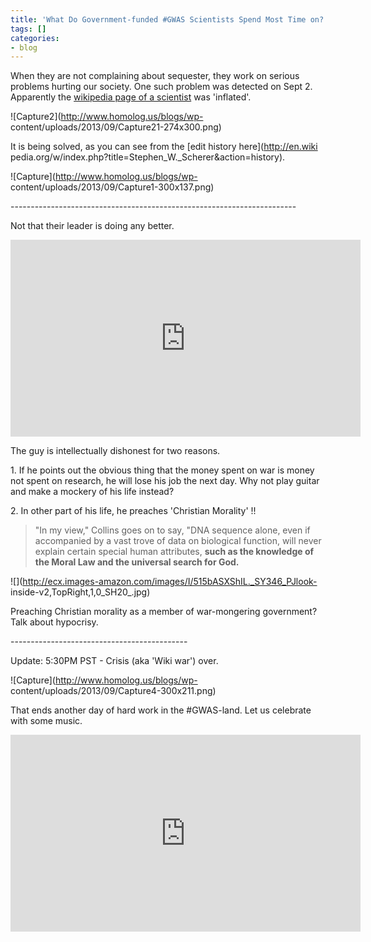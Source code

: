 ```yaml
---
title: 'What Do Government-funded #GWAS Scientists Spend Most Time on?'
tags: []
categories:
- blog
---
```

When they are not complaining about sequester, they work on serious problems
hurting our society. One such problem was detected on Sept 2. Apparently the
[wikipedia page of a
scientist](http://en.wikipedia.org/w/index.php?title=Stephen_W._Scherer) was
'inflated'.
<!--more-->

![Capture2](http://www.homolog.us/blogs/wp-
content/uploads/2013/09/Capture21-274x300.png)

It is being solved, as you can see from the [edit history here](http://en.wiki
pedia.org/w/index.php?title=Stephen_W._Scherer&action=history).

![Capture](http://www.homolog.us/blogs/wp-
content/uploads/2013/09/Capture1-300x137.png)

\-----------------------------------------------------------------------

Not that their leader is doing any better.

<iframe width="560" height="315" src="http://www.youtube.com/embed/XbJ8wEhlsvc" frameborder="0"> </iframe>

The guy is intellectually dishonest for two reasons.

1\. If he points out the obvious thing that the money spent on war is money
not spent on research, he will lose his job the next day. Why not play guitar
and make a mockery of his life instead?

2\. In other part of his life, he preaches 'Christian Morality' !!

> "In my view," Collins goes on to say, "DNA sequence alone, even if
accompanied by a vast trove of data on biological function, will never explain
certain special human attributes, **such as the knowledge of the Moral Law and
the universal search for God.**

![](http://ecx.images-amazon.com/images/I/515bASXShIL._SY346_PJlook-
inside-v2,TopRight,1,0_SH20_.jpg)

Preaching Christian morality as a member of war-mongering government? Talk
about hypocrisy.

\--------------------------------------------

Update: 5:30PM PST - Crisis (aka 'Wiki war') over.

![Capture](http://www.homolog.us/blogs/wp-
content/uploads/2013/09/Capture4-300x211.png)

That ends another day of hard work in the #GWAS-land. Let us celebrate with
some music.

<iframe width="560" height="315" src="http://www.youtube.com/embed/LO2eh6f5Go0" frameborder="0"> </iframe>
